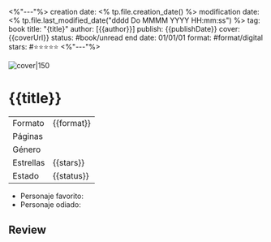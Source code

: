 <%"---"%>
creation date: <% tp.file.creation_date() %>
modification date: <% tp.file.last_modified_date("dddd Do MMMM YYYY HH:mm:ss") %>
tag: book 
title: "{title}"
author: [{{author}}]
publish: {{publishDate}}
cover: {{coverUrl}}
status: #book/unread
end date: 01/01/01
format: #format/digital
stars: #⭐⭐⭐⭐⭐
<%"---"%>

![cover|150]({{coverUrl}}) 
# {{title}}

|           |            |
| --------- | ---------- |
| Formato   | {{format}} |
| Páginas   |            |
| Género    |            |
| Estrellas | {{stars}}  |
| Estado    | {{status}} |
- Personaje favorito: 
- Personaje odiado:
## Review
